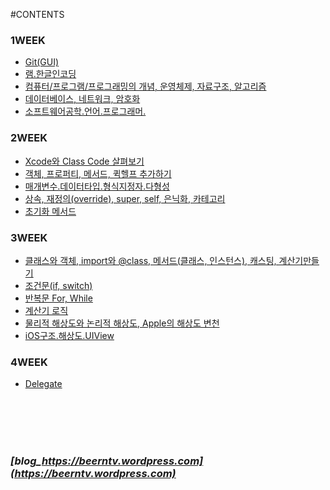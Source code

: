 #CONTENTS

### 1WEEK

- [Git(GUI)](https://github.com/hansonjung/i.hanson.jung/blob/master/StudyIOS.MD/0109_Git.VCS.md)
- [램.한글인코딩](https://github.com/hansonjung/i.hanson.jung/blob/master/StudyIOS.MD/0110램.한글인코딩.md)
- [컴퓨터/프로그램/프로그래밍의 개념, 운영체제, 자료구조, 알고리즘](https://github.com/hansonjung/i.hanson.jung/blob/master/0111_운영체제.자료구조.알고리즘/0111_운영체제.자료구조.알고리즘.md)
- [데이터베이스, 네트워크, 암호화](https://github.com/hansonjung/i.hanson.jung/blob/master/0112_데이터베이스.네트워크.암호화/0112_데이터베이스.네트워크.암호화.md)
- [소프트웨어공학.언어.프로그래머.](https://github.com/hansonjung/i.hanson.jung/blob/master/0113_소프트웨어공학.언어.프로그래머/0113_소프트웨어공학.언어.프로그래머.md)

### 2WEEK

- [Xcode와 Class Code 살펴보기](https://github.com/hansonjung/i.hanson.jung/blob/master/0116_Xcode.setup/0116_Xcode.setup.md)
- [객체, 프로퍼티, 메서드, 퀵헬프 추가하기](https://github.com/hansonjung/i.hanson.jung/blob/master/0117_객체.프로퍼티.메서드.퀵헬프/0117_객체.프로퍼티.메서드.퀵헬프.md)
- [매개변수.데이터타입.형식지정자.다형성](https://github.com/hansonjung/i.hanson.jung/blob/master/0118_매개변수.데이터타입.형식지정자.다형성/0118_매개변수.데이터타입.형식지정자.다형성.md)
- [상속, 재정의(override), super, self, 은닉화, 카테고리](https://github.com/hansonjung/i.hanson.jung/blob/master/0119_상속.재정의.은닉화.카테고리/0119_상속.재정의.은닉화.카테고리.md)
- [초기화 메서드](https://github.com/hansonjung/i.hanson.jung/blob/master/0120_초기화메서드/0120_초기화메서드.md)

### 3WEEK

- [클래스와 객체, import와 @class, 메서드(클래스, 인스턴스), 캐스팅, 계산기만들기 ](https://github.com/hansonjung/i.hanson.jung/blob/master/0123_클래스와객체.import와class.캐스팅.계산기만들기/0123_클래스와객체.import와class.캐스팅.계산기만들기.md)
- [조건문(if, switch)](https://github.com/hansonjung/i.hanson.jung/blob/master/0124_조건문%20if/README.md)
- [반복문 For, While](https://github.com/hansonjung/i.hanson.jung/blob/master/0124_조건문%20if/0124_조건문%20if.md)
- [계산기 로직](https://github.com/hansonjung/i.hanson.jung/blob/master/0125_계산기로직/0125_계산기로직.md)
- [물리적 해상도와 논리적 해상도,  Apple의 해상도 변천](https://github.com/hansonjung/i.hanson.jung/blob/master/0202_iOS구조.해상도.UIView/iphone_해상도_point_pixel.md)
- [iOS구조.해상도.UIView](https://github.com/hansonjung/i.hanson.jung/blob/master/0202_iOS구조.해상도.UIView/0202_iOS구조.해상도.UIView.md)


### 4WEEK

- [Delegate](https://github.com/hansonjung/i.hanson.jung/blob/master/0206_delegate.protocol/0206_delegate.md)


</br></br></br></br>
### ***[blog_https://beerntv.wordpress.com](https://beerntv.wordpress.com)***
